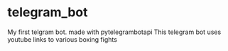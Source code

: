 # telegram_bot
My first telgram bot. made with pytelegrambotapi
This telegram bot uses youtube links to various boxing fights 
